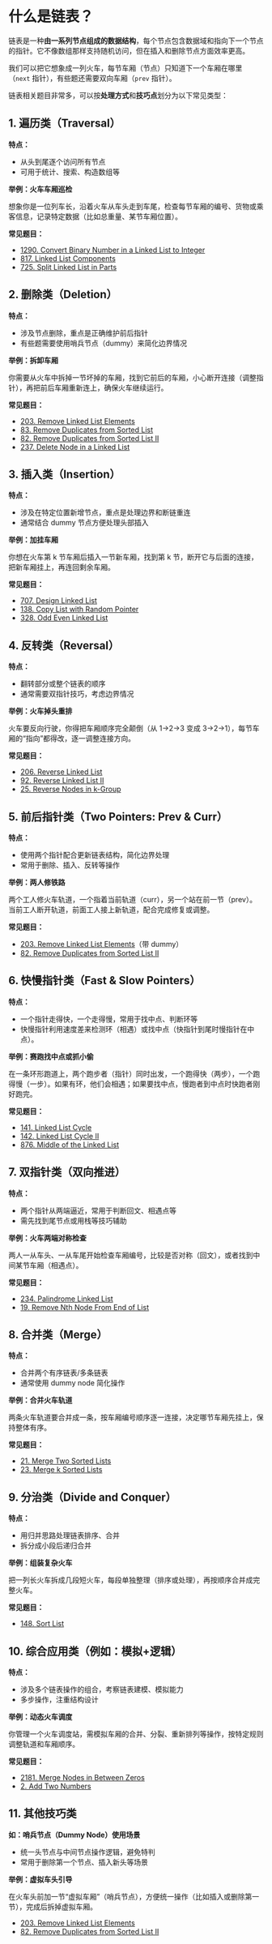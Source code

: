 # 什么是链表？

链表是一种**由一系列节点组成的数据结构**，每个节点包含数据域和指向下一个节点的指针。它不像数组那样支持随机访问，但在插入和删除节点方面效率更高。

我们可以把它想象成一列火车，每节车厢（节点）只知道下一个车厢在哪里（`next` 指针），有些题还需要双向车厢（`prev` 指针）。

链表相关题目非常多，可以按**处理方式**和**技巧点**划分为以下常见类型：


## 1. 遍历类（Traversal）

**特点：**

* 从头到尾逐个访问所有节点
* 可用于统计、搜索、构造数组等

**举例：火车车厢巡检**

想象你是一位列车长，沿着火车从车头走到车尾，检查每节车厢的编号、货物或乘客信息，记录特定数据（比如总重量、某节车厢位置）。

**常见题目：**

* [1290. Convert Binary Number in a Linked List to Integer](https://leetcode.com/problems/convert-binary-number-in-a-linked-list-to-integer/)
* [817. Linked List Components](https://leetcode.com/problems/linked-list-components/)
* [725. Split Linked List in Parts](https://leetcode.com/problems/split-linked-list-in-parts/)


## 2. 删除类（Deletion）

**特点：**

* 涉及节点删除，重点是正确维护前后指针
* 有些题需要使用哨兵节点（dummy）来简化边界情况

**举例：拆卸车厢**

你需要从火车中拆掉一节坏掉的车厢，找到它前后的车厢，小心断开连接（调整指针），再把前后车厢重新连上，确保火车继续运行。

**常见题目：**

* [203. Remove Linked List Elements](https://leetcode.com/problems/remove-linked-list-elements/)
* [83. Remove Duplicates from Sorted List](https://leetcode.com/problems/remove-duplicates-from-sorted-list/)
* [82. Remove Duplicates from Sorted List II](https://leetcode.com/problems/remove-duplicates-from-sorted-list-ii/)
* [237. Delete Node in a Linked List](https://leetcode.com/problems/delete-node-in-a-linked-list/)


## 3. 插入类（Insertion）

**特点：**

* 涉及在特定位置新增节点，重点是处理边界和断链重连
* 通常结合 dummy 节点方便处理头部插入

**举例：加挂车厢**

你想在火车第 k 节车厢后插入一节新车厢，找到第 k 节，断开它与后面的连接，把新车厢挂上，再连回剩余车厢。

**常见题目：**

* [707. Design Linked List](https://leetcode.com/problems/design-linked-list/)
* [138. Copy List with Random Pointer](https://leetcode.com/problems/copy-list-with-random-pointer/)
* [328. Odd Even Linked List](https://leetcode.com/problems/odd-even-linked-list/)


## 4. 反转类（Reversal）

**特点：**

* 翻转部分或整个链表的顺序
* 通常需要双指针技巧，考虑边界情况

**举例：火车掉头重排**

火车要反向行驶，你得把车厢顺序完全颠倒（从 1->2->3 变成 3->2->1），每节车厢的“指向”都得改，逐一调整连接方向。

**常见题目：**

* [206. Reverse Linked List](https://leetcode.com/problems/reverse-linked-list/)
* [92. Reverse Linked List II](https://leetcode.com/problems/reverse-linked-list-ii/)
* [25. Reverse Nodes in k-Group](https://leetcode.com/problems/reverse-nodes-in-k-group/)


## 5. 前后指针类（Two Pointers: Prev & Curr）

**特点：**

* 使用两个指针配合更新链表结构，简化边界处理
* 常用于删除、插入、反转等操作

**举例：两人修铁路**

两个工人修火车轨道，一个指着当前轨道（curr），另一个站在前一节（prev）。当前工人断开轨道，前面工人接上新轨道，配合完成修复或调整。

**常见题目：**

* [203. Remove Linked List Elements](https://leetcode.com/problems/remove-linked-list-elements/)（带 dummy）
* [82. Remove Duplicates from Sorted List II](https://leetcode.com/problems/remove-duplicates-from-sorted-list-ii/)


## 6. 快慢指针类（Fast & Slow Pointers）

**特点：**

* 一个指针走得快，一个走得慢，常用于找中点、判断环等
* 快慢指针利用速度差来检测环（相遇）或找中点（快指针到尾时慢指针在中点）。

**举例：赛跑找中点或抓小偷**

在一条环形跑道上，两个跑步者（指针）同时出发，一个跑得快（两步），一个跑得慢（一步）。如果有环，他们会相遇；如果要找中点，慢跑者到中点时快跑者刚好跑完。

**常见题目：**

* [141. Linked List Cycle](https://leetcode.com/problems/linked-list-cycle/)
* [142. Linked List Cycle II](https://leetcode.com/problems/linked-list-cycle-ii/)
* [876. Middle of the Linked List](https://leetcode.com/problems/middle-of-the-linked-list/)


## 7. 双指针类（双向推进）

**特点：**

* 两个指针从两端逼近，常用于判断回文、相遇点等
* 需先找到尾节点或用栈等技巧辅助

**举例：火车两端对称检查**

两人一从车头、一从车尾开始检查车厢编号，比较是否对称（回文），或者找到中间某节车厢（相遇点）。

**常见题目：**

* [234. Palindrome Linked List](https://leetcode.com/problems/palindrome-linked-list/)
* [19. Remove Nth Node From End of List](https://leetcode.com/problems/remove-nth-node-from-end-of-list/)


## 8. 合并类（Merge）

**特点：**

* 合并两个有序链表/多条链表
* 通常使用 dummy node 简化操作

**举例：合并火车轨道**

两条火车轨道要合并成一条，按车厢编号顺序逐一连接，决定哪节车厢先挂上，保持整体有序。

**常见题目：**

* [21. Merge Two Sorted Lists](https://leetcode.com/problems/merge-two-sorted-lists/)
* [23. Merge k Sorted Lists](https://leetcode.com/problems/merge-k-sorted-lists/)


## 9. 分治类（Divide and Conquer）

**特点：**

* 用归并思路处理链表排序、合并
* 拆分成小段后递归合并

**举例：组装复杂火车**

把一列长火车拆成几段短火车，每段单独整理（排序或处理），再按顺序合并成完整火车。

**常见题目：**

* [148. Sort List](https://leetcode.com/problems/sort-list/)


## 10. 综合应用类（例如：模拟+逻辑）

**特点：**

* 涉及多个链表操作的组合，考察链表建模、模拟能力
* 多步操作，注重结构设计

**举例：动态火车调度**

你管理一个火车调度站，需模拟车厢的合并、分裂、重新排列等操作，按特定规则调整轨道和车厢顺序。

**常见题目：**

* [2181. Merge Nodes in Between Zeros](https://leetcode.com/problems/merge-nodes-in-between-zeros/)
* [2. Add Two Numbers](https://leetcode.com/problems/add-two-numbers/)


## 11. 其他技巧类

**如：哨兵节点（Dummy Node）使用场景**

* 统一头节点与中间节点操作逻辑，避免特判
* 常用于删除第一个节点、插入新头等场景

**举例：虚拟车头引导**

在火车头前加一节“虚拟车厢”（哨兵节点），方便统一操作（比如插入或删除第一节），完成后拆掉虚拟车厢。

* [203. Remove Linked List Elements](https://leetcode.com/problems/remove-linked-list-elements/description/)
* [82. Remove Duplicates from Sorted List II](https://leetcode.com/problems/remove-duplicates-from-sorted-list-ii/description/)

